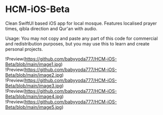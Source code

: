 # HCM-iOS-Beta
Clean SwiftUI based iOS app for local mosque. Features localised prayer times, qibla direction and Qur'an with audio. 


Usage: You may not copy and paste any part of this code for commercial and redistribution purposes, but you may use this to learn and create personal projects.


!Preview(https://github.com/babyyoda777/HCM-iOS-Beta/blob/main/image1.jpg)
!Preview(https://github.com/babyyoda777/HCM-iOS-Beta/blob/main/image2.jpg)
!Preview(https://github.com/babyyoda777/HCM-iOS-Beta/blob/main/image3.jpg)
!Preview(https://github.com/babyyoda777/HCM-iOS-Beta/blob/main/image4.jpg)
!Preview(https://github.com/babyyoda777/HCM-iOS-Beta/blob/main/image5.jpg)
